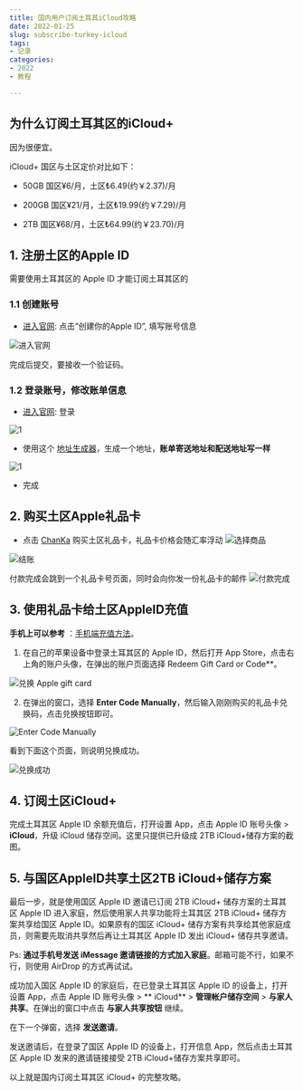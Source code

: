 ```yaml
---
title: 国内用户订阅土耳其iCloud攻略
date: 2022-01-25
slug: subscribe-turkey-icloud
tags:
- 记录
categories:
- 2022
- 教程

---
```


## 为什么订阅土耳其区的iCloud+

因为很便宜。

iCloud+ 国区与土区定价对比如下：

* 50GB  国区¥6/月，土区₺6.49(约￥2.37)/月

* 200GB 国区¥21/月，土区₺19.99(约￥7.29)/月

* 2TB   国区¥68/月，土区₺64.99(约￥23.70)/月



## 1. **注册土区的Apple ID**
需要使用土耳其区的 Apple ID 才能订阅土耳其区的

### 1.1 创建账号
- [进入官网](https://appleid.apple.com/): 点击“创建你的Apple ID”, 填写账号信息

![进入官网](https://qn.chenzqi.cn/blog/202306161852236.png)

完成后提交，要接收一个验证码。

### 1.2 登录账号，修改账单信息
- [进入官网](https://appleid.apple.com/): 登录

![1](https://qn.chenzqi.cn/blog/202306161914855.png)

- 使用这个 [地址生成器](https://www.meiguodizhi.com/tr-address)，生成一个地址，**账单寄送地址和配送地址写一样**

![1](https://qn.chenzqi.cn/blog/202306161903350.png)

- 完成


## 2. **购买土区Apple礼品卡**
- 点击 [ChanKa](https://www.lmessi.cn/) 购买土区礼品卡，礼品卡价格会随汇率浮动
![选择商品](https://qn.chenzqi.cn/blog/202306161925966.png)

![结账](https://qn.chenzqi.cn/blog/202306161926780.png)

付款完成会跳到一个礼品卡号页面，同时会向你发一份礼品卡的邮件
![付款完成](https://qn.chenzqi.cn/blog/202306161929444.png)


## 3. **使用礼品卡给土区AppleID充值**

**手机上可以参考** ：[手机端充值方法](https://chenzqi.cn/posts/2022/appstore礼品卡兑换/)。

1. 在自己的苹果设备中登录土耳其区的 Apple ID，然后打开 App Store，点击右上角的账户头像，在弹出的账户页面选择
Redeem Gift Card or Code**。

![兑换 Apple gift card](https://i0.wp.com/zblogs.top/wp-content/uploads/2023/02/%E5%85%91%E6%8D%A2-Apple-gift-card.webp?fit=1200%2C844&ssl=1)

2. 在弹出的窗口，选择 **Enter Code Manually**，然后输入刚刚购买的礼品卡兑换码，点击兑换按钮即可。

![Enter Code Manually](https://i0.wp.com/zblogs.top/wp-content/uploads/2023/02/Enter-Code-Manually.webp?fit=1200%2C841&ssl=1)

看到下面这个页面，则说明兑换成功。

![兑换成功](https://i0.wp.com/zblogs.top/wp-content/uploads/2023/02/%E5%85%91%E6%8D%A2%E6%88%90%E5%8A%9F.webp?fit=1200%2C843&ssl=1)


## 4. **订阅土区iCloud+**

完成土耳其区 Apple ID 余额充值后，打开设置 App，点击 Apple ID 账号头像 > **iCloud**，升级 iCloud 储存空间。这里只提供已升级成
2TB iCloud+储存方案的截图。


## 5. **与国区AppleID共享土区2TB iCloud+储存方案**

最后一步，就是使用国区 Apple ID 邀请已订阅 2TB iCloud+ 储存方案的土耳其区 Apple ID 进入家庭，然后使用家人共享功能将土耳其区
2TB iCloud+ 储存方案共享给国区 Apple ID。如果原有的国区 iCloud+ 储存方案有共享给其他家庭成员，则需要先取消共享然后再让土耳其区
Apple ID 发出 iCloud+ 储存共享邀请。

Ps:  **通过手机号发送 iMessage 邀请链接的方式加入家庭**。邮箱可能不行，如果不行，则使用 AirDrop 的方式再试试。

成功加入国区 Apple ID 的家庭后，在已登录土耳其区 Apple ID 的设备上，打开设置 App，点击 Apple ID 账号头像 > **
iCloud** > **管理帐户储存空间** > **与家人共享**。在弹出的窗口中点击 **与家人共享按钮** 继续。

在下一个弹窗，选择 **发送邀请**。

发送邀请后，在登录了国区 Apple ID 的设备上，打开信息 App，然后点击土耳其区 Apple ID 发来的邀请链接接受 2TB
iCloud+储存方案共享即可。

以上就是国内订阅土耳其区 iCloud+ 的完整攻略。
